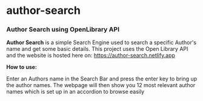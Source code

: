 # author-search
### Author Search using OpenLibrary API ###

**Author Search** is a simple Search Engine used to search a specific Author's name and get some basic details. This project uses the Open Library API and the website is hosted here on: https://author-search.netlify.app

**How to use:**

Enter an Authors name in the Search Bar and press the enter key to bring up the author names. The webpage will then show you 12 most relevant author names which is set up in an accordion to browse easily
